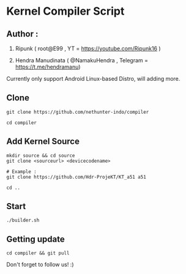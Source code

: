 # Kernel Compiler Script

## Author :

1. Ripunk ( root@E99 , YT = https://youtube.com/Ripunk16 )

2. Hendra Manudinata ( @NamakuHendra , Telegram = https://t.me/hendramanu)

Currently only support Android Linux-based Distro, will adding more.

## Clone
```
git clone https://github.com/nethunter-indo/compiler

cd compiler

```

## Add Kernel Source
```
mkdir source && cd source
git clone <sourceurl> <devicecodename>

# Example :
git clone https://github.com/Hdr-ProjeKT/KT_a51 a51

cd ..
```

## Start

```./builder.sh```

## Getting update

```cd compiler && git pull```

Don't forget to follow us! :)
